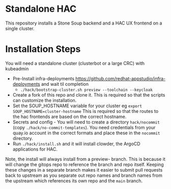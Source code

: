 # Standalone HAC

This repository installs a Stone Soup backend and a HAC UX frontend on a single cluster.

# Installation Steps

You will need a standalone cluster (clusterbot or a large CRC) with kubeadmin


* Pre-Install infra-deployments https://github.com/redhat-appstudio/infra-deployments and wait til completion
  * `./hack/bootstrap-cluster.sh preview --toolchain --keycloak`
* Create a fork of this repo and clone it. This is required so that the scripts can customize the installation.
* Set the SOUP_HOSTNAME variable for your cluster eg `export SOUP_HOSTNAME=cluster-hostname` This is required so that the routes to the hac frontends are based on the correct hostname.
* Secrets and config - You will need to create a directory `hack/nocommit`  (copy `./hack/no-commit-templates`).
You need credentials from your quay.io account in the correct formats and place these in the `nocommit` directory.
* Run `./hack/install.sh` and it will install clowder, the ArgoCD applications for HAC.

Note, the install will always install from a preview- branch.
This is because it will change the gitops repo to reference the branch and repo itself.
Keeping these changes in a separate branch makes it easier to submit pull requests back to upstream as you separate out repo names and branch names from the upstream which references its own repo and the `main` branch.






 